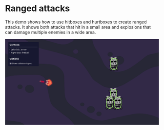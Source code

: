 # Ranged attacks

This demo shows how to use hitboxes and hurtboxes to create ranged attacks. It shows both attacks that hit in a small area and explosions that can damage multiple enemies in a wide area.
 
![](ranged-attacks-screenshot.png)
